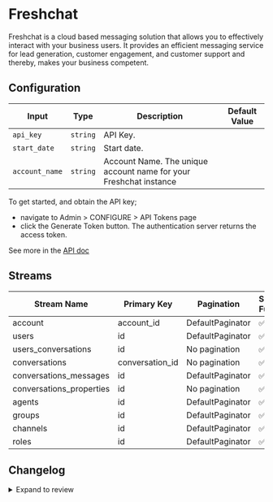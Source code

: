 # Freshchat
Freshchat is a cloud based messaging solution that allows you to effectively interact with your business users. It provides an efficient messaging service for lead generation, customer engagement, and customer support and thereby, makes your business competent.

## Configuration

| Input | Type | Description | Default Value |
|-------|------|-------------|---------------|
| `api_key` | `string` | API Key.  |  |
| `start_date` | `string` | Start date.  |  |
| `account_name` | `string` | Account Name. The unique account name for your Freshchat instance |  |

To get started, and obtain the API key;
- navigate to Admin > CONFIGURE > API Tokens page
- click the Generate Token button. The authentication server returns the access token.

See more in the [API doc](https://developers.freshchat.com/api/#authentication)

## Streams
| Stream Name | Primary Key | Pagination | Supports Full Sync | Supports Incremental |
|-------------|-------------|------------|---------------------|----------------------|
| account | account_id | DefaultPaginator | ✅ |  ❌  |
| users | id | DefaultPaginator | ✅ |  ✅  |
| users_conversations | id | No pagination | ✅ |  ❌  |
| conversations | conversation_id | No pagination | ✅ |  ✅  |
| conversations_messages | id | DefaultPaginator | ✅ |  ✅  |
| conversations_properties | id | No pagination | ✅ |  ❌  |
| agents | id | DefaultPaginator | ✅ |  ✅  |
| groups | id | DefaultPaginator | ✅ |  ❌  |
| channels | id | DefaultPaginator | ✅ |  ✅  |
| roles | id | DefaultPaginator | ✅ |  ❌  |

## Changelog

<details>
  <summary>Expand to review</summary>

| Version | Date | Pull Request | Subject |
|---------|------|--------------|---------|
| 0.0.17 | 2025-06-28 | [62370](https://github.com/airbytehq/airbyte/pull/62370) | Update dependencies |
| 0.0.16 | 2025-06-21 | [61945](https://github.com/airbytehq/airbyte/pull/61945) | Update dependencies |
| 0.0.15 | 2025-06-14 | [61209](https://github.com/airbytehq/airbyte/pull/61209) | Update dependencies |
| 0.0.14 | 2025-05-24 | [60425](https://github.com/airbytehq/airbyte/pull/60425) | Update dependencies |
| 0.0.13 | 2025-05-10 | [60048](https://github.com/airbytehq/airbyte/pull/60048) | Update dependencies |
| 0.0.12 | 2025-05-03 | [59403](https://github.com/airbytehq/airbyte/pull/59403) | Update dependencies |
| 0.0.11 | 2025-04-26 | [58887](https://github.com/airbytehq/airbyte/pull/58887) | Update dependencies |
| 0.0.10 | 2025-04-19 | [57771](https://github.com/airbytehq/airbyte/pull/57771) | Update dependencies |
| 0.0.9 | 2025-04-05 | [57204](https://github.com/airbytehq/airbyte/pull/57204) | Update dependencies |
| 0.0.8 | 2025-03-29 | [56505](https://github.com/airbytehq/airbyte/pull/56505) | Update dependencies |
| 0.0.7 | 2025-03-22 | [55960](https://github.com/airbytehq/airbyte/pull/55960) | Update dependencies |
| 0.0.6 | 2025-03-08 | [55295](https://github.com/airbytehq/airbyte/pull/55295) | Update dependencies |
| 0.0.5 | 2025-03-01 | [54991](https://github.com/airbytehq/airbyte/pull/54991) | Update dependencies |
| 0.0.4 | 2025-02-22 | [54427](https://github.com/airbytehq/airbyte/pull/54427) | Update dependencies |
| 0.0.3 | 2025-02-15 | [53784](https://github.com/airbytehq/airbyte/pull/53784) | Update dependencies |
| 0.0.2 | 2025-02-08 | [47591](https://github.com/airbytehq/airbyte/pull/47591) | Update dependencies |
| 0.0.1 | 2024-09-22 | | Initial release by [@topefolorunso](https://github.com/topefolorunso) via Connector Builder |

</details>
